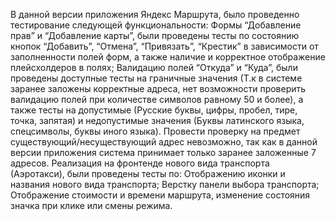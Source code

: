 В данной версии приложения Яндекс Маршрута, было проведенно тестирование следующей функциональности: 
Формы “Добавление прав” и “Добавление карты”, были проведены тесты по состоянию кнопок “Добавить”, “Отмена”, “Привязать”, “Крестик” в зависимости от заполненности полей форм, а также наличие и корректное отображение плейсхолдеров в полях; 
Валидацию полей “Откуда” и “Куда”, были проведены доступные тесты на граничные значения (Т.к в системе заранее заложены корректные адреса, нет возможности проверить валидацию полей при количестве символов равному 50 и более), а также тесты на допустимые (Русские буквы, цифры, пробел, тире, точка, запятая) и недопустимые значения (Буквы латинского языка, спецсимволы, буквы иного языка). Провести проверку на предмет существующий/несуществующий адрес невозможно, так как в данной версии приложения система принимает только заранее заложенные 7 адресов.
Реализация на фронтенде нового вида транспорта (Аэротакси), были проведены тесты по: Отображению иконки и названия нового вида транспорта; Верстку панели выбора транспорта; Отображение стоимости и времени маршрута, изменение состояния значка при клике или смены режима.
